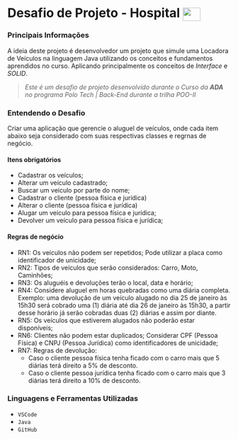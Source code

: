 # Desafio de Projeto - Hospital <img align="center" height="30" width="40" src="https://ada-site-frontend.s3.sa-east-1.amazonaws.com/home/header-logo.svg" />

### Principais Informações
A ideia deste projeto é desenvolvedor um projeto que simule uma Locadora de Veículos na linguagem Java utilizando os conceitos e fundamentos aprendidos no curso. Aplicando principalmente os conceitos de _Interface_ e _SOLID_.

> _Este é um desafio de projeto desenvolvido durante o Curso da **ADA** no programa Polo Tech | Back-End durante a trilha POO-II_

### Entendendo o Desafio

Criar uma aplicação que gerencie o aluguel de veículos, onde cada item abaixo seja considerado com suas respectivas classes e regrnas de negócio.

#### Itens obrigatórios
* Cadastrar os veículos;
* Alterar um veículo cadastrado;
* Buscar um veículo por parte do nome;
* Cadastrar o cliente (pessoa física e jurídica)
* Alterar o cliente (pessoa física e jurídica)
* Alugar um veículo para pessoa física e jurídica;
* Devolver um veículo para pessoa física e jurídica;

#### Regras de negócio
* RN1: Os veículos não podem ser repetidos; Pode utilizar a placa como identificador de unicidade;
* RN2: Tipos de veículos que serão considerados: Carro, Moto, Caminhões;
* RN3: Os aluguéis e devoluções terão o local, data e horário;
* RN4: Considere aluguel em horas quebradas como uma diária completa. Exemplo: uma devolução de um veículo alugado no dia 25 de janeiro às 15h30 será cobrado uma (1) diária até dia 26 de janeiro às 15h30, a partir desse horário já serão cobradas duas (2) diárias e assim por diante.
* RN5: Os veículos que estiverem alugados não poderão estar disponíveis;
* RN6: Clientes não podem estar duplicados; Considerar CPF (Pessoa Física) e CNPJ (Pessoa Jurídica) como identificadores de unicidade;
* RN7: Regras de devolução:
  * Caso o cliente pessoa física tenha ficado com o carro mais que 5 diárias terá direito a 5% de desconto.
  * Caso o cliente pessoa jurídica tenha ficado com o carro mais que 3 diárias terá direito a 10% de desconto.


### Linguagens e Ferramentas Utilizadas

- `VSCode`
- `Java`
- `GitHub`